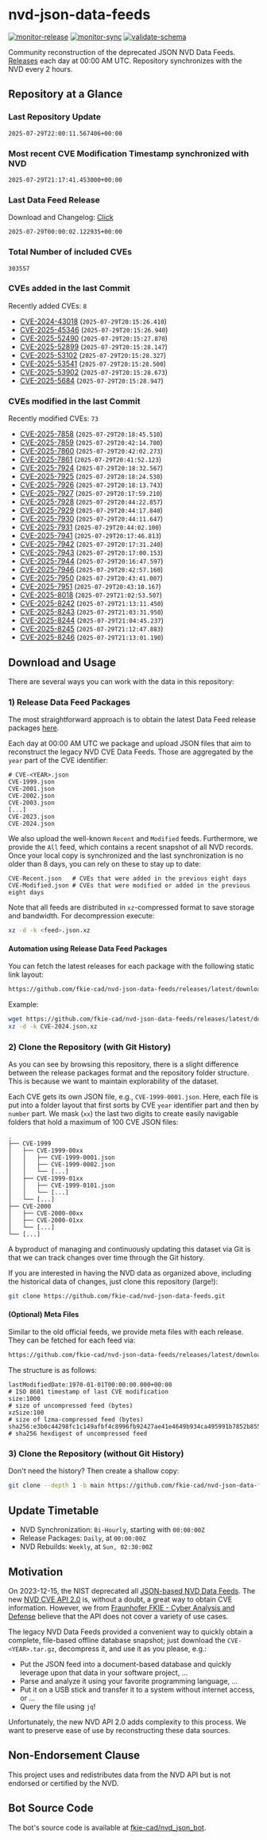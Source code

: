 # nvd-json-data-feeds

[![monitor-release](https://github.com/fkie-cad/nvd-json-data-feeds/actions/workflows/monitor_release.yml/badge.svg)](https://github.com/fkie-cad/nvd-json-data-feeds/actions/workflows/monitor_release.yml)
[![monitor-sync](https://github.com/fkie-cad/nvd-json-data-feeds/actions/workflows/monitor_sync.yml/badge.svg)](https://github.com/fkie-cad/nvd-json-data-feeds/actions/workflows/monitor_sync.yml)
[![validate-schema](https://github.com/fkie-cad/nvd-json-data-feeds/actions/workflows/validate_schema.yml/badge.svg)](https://github.com/fkie-cad/nvd-json-data-feeds/actions/workflows/validate_schema.yml)

Community reconstruction of the deprecated JSON NVD Data Feeds.
[Releases](https://github.com/fkie-cad/nvd-json-data-feeds/releases/latest) each day at 00:00 AM UTC.
Repository synchronizes with the NVD every 2 hours.

## Repository at a Glance

### Last Repository Update

```plain
2025-07-29T22:00:11.567406+00:00
```

### Most recent CVE Modification Timestamp synchronized with NVD

```plain
2025-07-29T21:17:41.453000+00:00
```

### Last Data Feed Release

Download and Changelog: [Click](https://github.com/fkie-cad/nvd-json-data-feeds/releases/latest)

```plain
2025-07-29T00:00:02.122935+00:00
```

### Total Number of included CVEs

```plain
303557
```

### CVEs added in the last Commit

Recently added CVEs: `8`

- [CVE-2024-43018](CVE-2024/CVE-2024-430xx/CVE-2024-43018.json) (`2025-07-29T20:15:26.410`)
- [CVE-2025-45346](CVE-2025/CVE-2025-453xx/CVE-2025-45346.json) (`2025-07-29T20:15:26.940`)
- [CVE-2025-52490](CVE-2025/CVE-2025-524xx/CVE-2025-52490.json) (`2025-07-29T20:15:27.870`)
- [CVE-2025-52899](CVE-2025/CVE-2025-528xx/CVE-2025-52899.json) (`2025-07-29T20:15:28.147`)
- [CVE-2025-53102](CVE-2025/CVE-2025-531xx/CVE-2025-53102.json) (`2025-07-29T20:15:28.327`)
- [CVE-2025-53541](CVE-2025/CVE-2025-535xx/CVE-2025-53541.json) (`2025-07-29T20:15:28.500`)
- [CVE-2025-53902](CVE-2025/CVE-2025-539xx/CVE-2025-53902.json) (`2025-07-29T20:15:28.673`)
- [CVE-2025-5684](CVE-2025/CVE-2025-56xx/CVE-2025-5684.json) (`2025-07-29T20:15:28.947`)


### CVEs modified in the last Commit

Recently modified CVEs: `73`

- [CVE-2025-7858](CVE-2025/CVE-2025-78xx/CVE-2025-7858.json) (`2025-07-29T20:18:45.510`)
- [CVE-2025-7859](CVE-2025/CVE-2025-78xx/CVE-2025-7859.json) (`2025-07-29T20:42:14.780`)
- [CVE-2025-7860](CVE-2025/CVE-2025-78xx/CVE-2025-7860.json) (`2025-07-29T20:42:02.273`)
- [CVE-2025-7861](CVE-2025/CVE-2025-78xx/CVE-2025-7861.json) (`2025-07-29T20:41:52.123`)
- [CVE-2025-7924](CVE-2025/CVE-2025-79xx/CVE-2025-7924.json) (`2025-07-29T20:18:32.567`)
- [CVE-2025-7925](CVE-2025/CVE-2025-79xx/CVE-2025-7925.json) (`2025-07-29T20:18:24.530`)
- [CVE-2025-7926](CVE-2025/CVE-2025-79xx/CVE-2025-7926.json) (`2025-07-29T20:18:13.743`)
- [CVE-2025-7927](CVE-2025/CVE-2025-79xx/CVE-2025-7927.json) (`2025-07-29T20:17:59.210`)
- [CVE-2025-7928](CVE-2025/CVE-2025-79xx/CVE-2025-7928.json) (`2025-07-29T20:44:22.857`)
- [CVE-2025-7929](CVE-2025/CVE-2025-79xx/CVE-2025-7929.json) (`2025-07-29T20:44:17.840`)
- [CVE-2025-7930](CVE-2025/CVE-2025-79xx/CVE-2025-7930.json) (`2025-07-29T20:44:11.647`)
- [CVE-2025-7931](CVE-2025/CVE-2025-79xx/CVE-2025-7931.json) (`2025-07-29T20:44:02.100`)
- [CVE-2025-7941](CVE-2025/CVE-2025-79xx/CVE-2025-7941.json) (`2025-07-29T20:17:46.813`)
- [CVE-2025-7942](CVE-2025/CVE-2025-79xx/CVE-2025-7942.json) (`2025-07-29T20:17:31.240`)
- [CVE-2025-7943](CVE-2025/CVE-2025-79xx/CVE-2025-7943.json) (`2025-07-29T20:17:00.153`)
- [CVE-2025-7944](CVE-2025/CVE-2025-79xx/CVE-2025-7944.json) (`2025-07-29T20:16:47.597`)
- [CVE-2025-7946](CVE-2025/CVE-2025-79xx/CVE-2025-7946.json) (`2025-07-29T20:42:57.160`)
- [CVE-2025-7950](CVE-2025/CVE-2025-79xx/CVE-2025-7950.json) (`2025-07-29T20:43:41.007`)
- [CVE-2025-7951](CVE-2025/CVE-2025-79xx/CVE-2025-7951.json) (`2025-07-29T20:43:10.167`)
- [CVE-2025-8018](CVE-2025/CVE-2025-80xx/CVE-2025-8018.json) (`2025-07-29T21:02:53.507`)
- [CVE-2025-8242](CVE-2025/CVE-2025-82xx/CVE-2025-8242.json) (`2025-07-29T21:13:11.450`)
- [CVE-2025-8243](CVE-2025/CVE-2025-82xx/CVE-2025-8243.json) (`2025-07-29T21:03:31.950`)
- [CVE-2025-8244](CVE-2025/CVE-2025-82xx/CVE-2025-8244.json) (`2025-07-29T21:04:45.237`)
- [CVE-2025-8245](CVE-2025/CVE-2025-82xx/CVE-2025-8245.json) (`2025-07-29T21:12:47.883`)
- [CVE-2025-8246](CVE-2025/CVE-2025-82xx/CVE-2025-8246.json) (`2025-07-29T21:13:01.190`)


## Download and Usage

There are several ways you can work with the data in this repository:

### 1) Release Data Feed Packages

The most straightforward approach is to obtain the latest Data Feed release packages [here](https://github.com/fkie-cad/nvd-json-data-feeds/releases/latest).

Each day at 00:00 AM UTC we package and upload JSON files that aim to reconstruct the legacy NVD CVE Data Feeds.
Those are aggregated by the `year` part of the CVE identifier:

```
# CVE-<YEAR>.json
CVE-1999.json
CVE-2001.json
CVE-2002.json
CVE-2003.json
[...]
CVE-2023.json
CVE-2024.json
```

We also upload the well-known `Recent` and `Modified` feeds.
Furthermore, we provide the `All` feed, which contains a recent snapshot of all NVD records.
Once your local copy is synchronized and the last synchronization is no older than 8 days, you can rely on these to stay up to date:

```plain
CVE-Recent.json   # CVEs that were added in the previous eight days
CVE-Modified.json # CVEs that were modified or added in the previous eight days
```

Note that all feeds are distributed in `xz`-compressed format to save storage and bandwidth.
For decompression execute:

```sh
xz -d -k <feed>.json.xz
```

#### Automation using Release Data Feed Packages

You can fetch the latest releases for each package with the following static link layout:

```sh
https://github.com/fkie-cad/nvd-json-data-feeds/releases/latest/download/CVE-<YEAR>.json.xz
```

Example:

```sh
wget https://github.com/fkie-cad/nvd-json-data-feeds/releases/latest/download/CVE-2024.json.xz
xz -d -k CVE-2024.json.xz
```

### 2) Clone the Repository (with Git History)

As you can see by browsing this repository, there is a slight difference between the release packages format and the repository folder structure.
This is because we want to maintain explorability of the dataset.

Each CVE gets its own JSON file, e.g., `CVE-1999-0001.json`.
Here, each file is put into a folder layout that first sorts by CVE `year` identifier part and then by `number` part.
We mask (`xx`) the last two digits to create easily navigable folders that hold a maximum of 100 CVE JSON files:

```plain
.
├── CVE-1999
│   ├── CVE-1999-00xx
│   │   ├── CVE-1999-0001.json
│   │   ├── CVE-1999-0002.json
│   │   └── [...]
│   ├── CVE-1999-01xx
│   │   ├── CVE-1999-0101.json
│   │   └── [...]
│   └── [...]
├── CVE-2000
│   ├── CVE-2000-00xx
│   ├── CVE-2000-01xx
│   └── [...]
└── [...]
```

A byproduct of managing and continuously updating this dataset via Git is that we can track changes over time through the Git history.

If you are interested in having the NVD data as organized above, including the historical data of changes, just clone this repository (large!):

```sh
git clone https://github.com/fkie-cad/nvd-json-data-feeds.git
```

#### (Optional) Meta Files

Similar to the old official feeds, we provide meta files with each release. They can be fetched for each feed via:

```sh
https://github.com/fkie-cad/nvd-json-data-feeds/releases/latest/download/CVE-<YEAR>.meta
```

The structure is as follows:

```plain
lastModifiedDate:1970-01-01T00:00:00.000+00:00                          # ISO 8601 timestamp of last CVE modification
size:1000                                                               # size of uncompressed feed (bytes)
xzSize:100                                                              # size of lzma-compressed feed (bytes)
sha256:e3b0c44298fc1c149afbf4c8996fb92427ae41e4649b934ca495991b7852b855 # sha256 hexdigest of uncompressed feed
```

### 3) Clone the Repository (without Git History)

Don't need the history? Then create a shallow copy:

```sh
git clone --depth 1 -b main https://github.com/fkie-cad/nvd-json-data-feeds.git
```


## Update Timetable

* NVD Synchronization: `Bi-Hourly`, starting with `00:00:00Z`
* Release Packages: `Daily`, at `00:00:00Z`
* NVD Rebuilds: `Weekly`, at `Sun, 02:30:00Z`


## Motivation

On 2023-12-15, the NIST deprecated all [JSON-based NVD Data Feeds](https://nvd.nist.gov/vuln/data-feeds#divRetirementBanner-1).
The new [NVD CVE API 2.0](https://nvd.nist.gov/developers/vulnerabilities) is, without a doubt, a great way to obtain CVE information.
However, we from [Fraunhofer FKIE - Cyber Analysis and Defense](https://www.fkie.fraunhofer.de/en/departments/cad.html) believe that the API does not cover a variety of use cases.

The legacy NVD Data Feeds provided a convenient way to quickly obtain a complete, file-based offline database snapshot; just download the `CVE-<YEAR>.tar.gz`, decompress it, and use it as you please, e.g.:

- Put the JSON feed into a document-based database and quickly leverage upon that data in your software project, ...
- Parse and analyze it using your favorite programming language, ...
- Put it on a USB stick and transfer it to a system without internet access, or ...
- Query the file using `jq`!

Unfortunately, the new NVD API 2.0 adds complexity to this process.
We want to preserve ease of use by reconstructing these data sources.

## Non-Endorsement Clause

This project uses and redistributes data from the NVD API but is not endorsed or certified by the NVD.

## Bot Source Code

The bot's source code is available at [fkie-cad/nvd\_json\_bot](https://github.com/fkie-cad/nvd_json_bot).